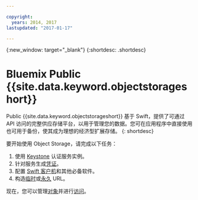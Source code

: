 ```yaml
---

copyright:
  years: 2014, 2017
lastupdated: "2017-01-17"

---
```

{:new_window: target="_blank"}
{:shortdesc: .shortdesc}

# Bluemix Public {{site.data.keyword.objectstorageshort}}

Public {{site.data.keyword.objectstorageshort}} 基于 Swift，提供了可通过 API 访问的完整供应存储平台，以用于管理您的数据。您可在应用程序中直接使用也可用于备份，使其成为理想的经济型扩展存储。
{: shortdesc}

要开始使用 Object Storage，请完成以下任务：

1. 使用 [Keystone](/docs/services/ObjectStorage/os_authenticate.html) 认证服务实例。
2. 针对服务生成[凭证](/docs/services/ObjectStorage/os_credentials.html)。
3. 配置 [Swift 客户机](/docs/services/ObjectStorage/os_configuring.html)和其他必备软件。
4. 构造[临时](/docs/services/ObjectStorage/os_tempurl.html)或[永久](/docs/services/ObjectStorage/os_constructing.html) URL。

现在，您可以管理[对象](/docs/services/ObjectStorage/os_managing.html)并进行[访问](/docs/services/ObjectStorage/os_security.html)。

